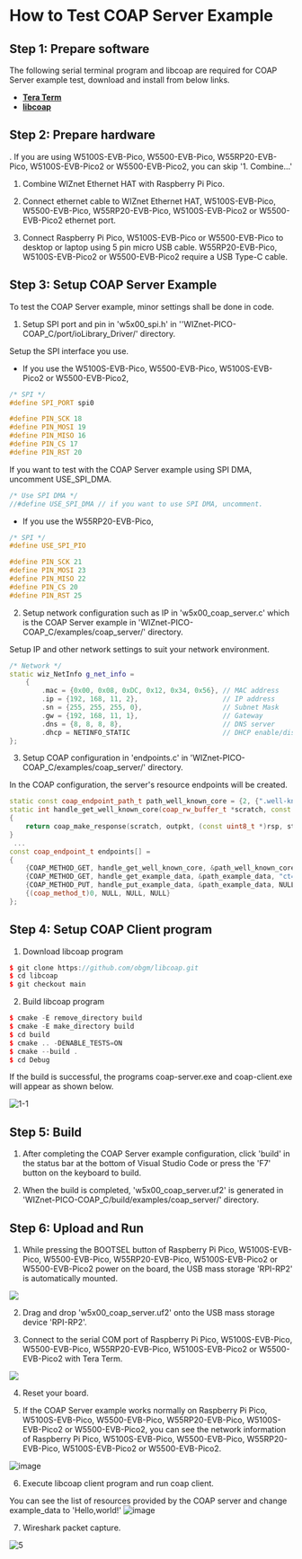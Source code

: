 # How to Test COAP Server Example



## Step 1: Prepare software

The following serial terminal program and libcoap are required for COAP Server example test, download and install from below links.

- [**Tera Term**][link-tera_term]
- [**libcoap**][link-libcoap]



## Step 2: Prepare hardware
.
If you are using W5100S-EVB-Pico, W5500-EVB-Pico, W55RP20-EVB-Pico, W5100S-EVB-Pico2 or W5500-EVB-Pico2, you can skip '1. Combine...'

1. Combine WIZnet Ethernet HAT with Raspberry Pi Pico.

2. Connect ethernet cable to WIZnet Ethernet HAT, W5100S-EVB-Pico, W5500-EVB-Pico, W55RP20-EVB-Pico, W5100S-EVB-Pico2 or W5500-EVB-Pico2 ethernet port.

3. Connect Raspberry Pi Pico, W5100S-EVB-Pico or W5500-EVB-Pico to desktop or laptop using 5 pin micro USB cable. W55RP20-EVB-Pico, W5100S-EVB-Pico2 or W5500-EVB-Pico2 require a USB Type-C cable.



## Step 3: Setup COAP Server Example

To test the COAP Server example, minor settings shall be done in code.

1. Setup SPI port and pin in 'w5x00_spi.h' in ''WIZnet-PICO-COAP_C/port/ioLibrary_Driver/' directory.

Setup the SPI interface you use.
- If you use the W5100S-EVB-Pico, W5500-EVB-Pico, W5100S-EVB-Pico2 or W5500-EVB-Pico2,

```cpp
/* SPI */
#define SPI_PORT spi0

#define PIN_SCK 18
#define PIN_MOSI 19
#define PIN_MISO 16
#define PIN_CS 17
#define PIN_RST 20
```

If you want to test with the COAP Server example using SPI DMA, uncomment USE_SPI_DMA.

```cpp
/* Use SPI DMA */
//#define USE_SPI_DMA // if you want to use SPI DMA, uncomment.
```
- If you use the W55RP20-EVB-Pico,
```cpp
/* SPI */
#define USE_SPI_PIO

#define PIN_SCK 21
#define PIN_MOSI 23
#define PIN_MISO 22
#define PIN_CS 20
#define PIN_RST 25
```

2. Setup network configuration such as IP in 'w5x00_coap_server.c' which is the COAP Server example in 'WIZnet-PICO-COAP_C/examples/coap_server/' directory.


Setup IP and other network settings to suit your network environment.

```cpp
/* Network */
static wiz_NetInfo g_net_info =
    {
        .mac = {0x00, 0x08, 0xDC, 0x12, 0x34, 0x56}, // MAC address
        .ip = {192, 168, 11, 2},                     // IP address
        .sn = {255, 255, 255, 0},                    // Subnet Mask
        .gw = {192, 168, 11, 1},                     // Gateway
        .dns = {8, 8, 8, 8},                         // DNS server
        .dhcp = NETINFO_STATIC                       // DHCP enable/disable
};
```


3. Setup COAP configuration in 'endpoints.c' in 'WIZnet-PICO-COAP_C/examples/coap_server/' directory.

In the COAP configuration, the server's resource endpoints will be created.

```cpp
static const coap_endpoint_path_t path_well_known_core = {2, {".well-known", "core"}};
static int handle_get_well_known_core(coap_rw_buffer_t *scratch, const coap_packet_t *inpkt, coap_packet_t *outpkt, uint8_t id_hi, uint8_t id_lo)
{
    return coap_make_response(scratch, outpkt, (const uint8_t *)rsp, strlen(rsp), id_hi, id_lo, &inpkt->tok, COAP_RSPCODE_CONTENT, COAP_CONTENTTYPE_APPLICATION_LINKFORMAT);
}
 ...
const coap_endpoint_t endpoints[] =
{
    {COAP_METHOD_GET, handle_get_well_known_core, &path_well_known_core, "ct=40"},
    {COAP_METHOD_GET, handle_get_example_data, &path_example_data, "ct=0"},
    {COAP_METHOD_PUT, handle_put_example_data, &path_example_data, NULL},
    {(coap_method_t)0, NULL, NULL, NULL}
};
```

## Step 4: Setup COAP Client program
1. Download libcoap program
```cpp
$ git clone https://github.com/obgm/libcoap.git
$ cd libcoap
$ git checkout main
```

2. Build libcoap program
```cpp
$ cmake -E remove_directory build
$ cmake -E make_directory build
$ cd build
$ cmake .. -DENABLE_TESTS=ON
$ cmake --build .
$ cd Debug
```

If the build is successful, the programs coap-server.exe and coap-client.exe will appear as shown below.

![1-1](https://github.com/user-attachments/assets/22446f1c-0754-4bf7-bf21-5a1921986933)



## Step 5: Build

1. After completing the COAP Server example configuration, click 'build' in the status bar at the bottom of Visual Studio Code or press the 'F7' button on the keyboard to build.

2. When the build is completed, 'w5x00_coap_server.uf2' is generated in 'WIZnet-PICO-COAP_C/build/examples/coap_server/' directory.


## Step 6: Upload and Run

1. While pressing the BOOTSEL button of Raspberry Pi Pico, W5100S-EVB-Pico, W5500-EVB-Pico, W55RP20-EVB-Pico, W5100S-EVB-Pico2 or W5500-EVB-Pico2 power on the board, the USB mass storage 'RPI-RP2' is automatically mounted.

![][link-raspberry_pi_pico_usb_mass_storage]

2. Drag and drop 'w5x00_coap_server.uf2' onto the USB mass storage device 'RPI-RP2'.

3. Connect to the serial COM port of Raspberry Pi Pico, W5100S-EVB-Pico, W5500-EVB-Pico, W55RP20-EVB-Pico, W5100S-EVB-Pico2 or W5500-EVB-Pico2 with Tera Term.

![][link-connect_to_serial_com_port]

4. Reset your board.

   
5. If the COAP Server example works normally on Raspberry Pi Pico, W5100S-EVB-Pico, W5500-EVB-Pico, W55RP20-EVB-Pico, W5100S-EVB-Pico2 or W5500-EVB-Pico2, you can see the network information of Raspberry Pi Pico, W5100S-EVB-Pico, W5500-EVB-Pico, W55RP20-EVB-Pico, W5100S-EVB-Pico2 or W5500-EVB-Pico2.

![image](https://github.com/user-attachments/assets/92aca5d4-3a1a-43c0-a2fa-8a385f1dfbd6)


6. Execute libcoap client program and run coap client.

You can see the list of resources provided by the COAP server and change example_data to 'Hello,world!'
![image](https://github.com/user-attachments/assets/5d8853cb-7d6c-4220-aeb8-12f22e187106)


7. Wireshark packet capture.
   
![5](https://github.com/user-attachments/assets/934083af-9822-4da9-8860-b81f89ae014a)

   


<!--
Link
-->

[link-tera_term]: https://osdn.net/projects/ttssh2/releases/
[link-libcoap]: https://github.com/obgm/libcoap
[link-raspberry_pi_pico_usb_mass_storage]: https://github.com/Wiznet/RP2040-HAT-C/blob/main/static/images/mqtt/publish/raspberry_pi_pico_usb_mass_storage.png
[link-connect_to_serial_com_port]: https://github.com/Wiznet/RP2040-HAT-C/blob/main/static/images/mqtt/publish/connect_to_serial_com_port.png
